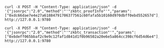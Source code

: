 



    curl -X POST -H "Content-Type: application/json" -d '{"jsonrpc":"2.0","method":"'"zkbtc_proofInfo"'","params":["0xdc66dae7e4e27a61884791706377561c60fafa5b10160d970dbff0ebd552657d"],"id":1}' http://127.0.0.1:9780
    
    curl -X POST -H "Content-Type: application/json" -d '{"jsonrpc":"2.0","method":"'"zkbtc_transaction"'","params":["0x6deff065bbaf2c9e9c12faf1d841d1f0b96502a20e6e5a864cc398cf6d54d6e4"],"id":1}' http://127.0.0.1:9780
    
 